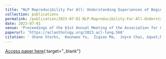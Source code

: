 ```yaml
---
title: "NLP Reproducibility For All: Understanding Experiences of Beginners"
collection: publications
permalink: /publication/2023-07-01-NLP-Reproducibility-For-All-Understanding-Experiences-of-Beginners
date: 2023-07-01
venue: 'Proceedings of the 61st Annual Meeting of the Association for Computational Linguistics (Volume 1: Long Papers)'
paperurl: 'https://aclanthology.org/2023.acl-long.568'
citation: ' Shane Storks,  Keunwoo Yu,  Ziqiao Ma,  Joyce Chai, &quot;NLP Reproducibility For All: Understanding Experiences of Beginners.&quot; Proceedings of the 61st Annual Meeting of the Association for Computational Linguistics (Volume 1: Long Papers), 2023.'
---
```

[Access paper here](https://aclanthology.org/2023.acl-long.568){:target="_blank"}
